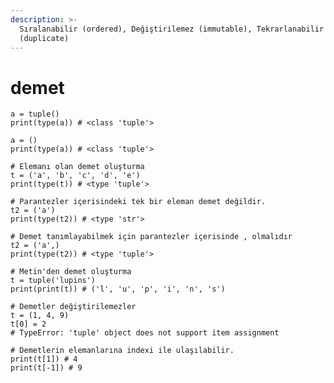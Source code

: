 ```yaml
---
description: >-
  Sıralanabilir (ordered), Değiştirilemez (immutable), Tekrarlanabilir
  (duplicate)
---
```


# demet

<pre class="language-python"><code class="lang-python">a = tuple()
print(type(a)) # &#x3C;class 'tuple'>

a = ()
print(type(a)) # &#x3C;class 'tuple'>
<strong>
</strong># Elemanı olan demet oluşturma
t = ('a', 'b', 'c', 'd', 'e')
print(type(t)) # &#x3C;type 'tuple'>

# Parantezler içerisindeki tek bir eleman demet değildir.
t2 = ('a')
print(type(t2)) # &#x3C;type 'str'>

# Demet tanımlayabilmek için parantezler içerisinde , olmalıdır
t2 = ('a',)
print(type(t2)) # &#x3C;type 'tuple'>

# Metin'den demet oluşturma
t = tuple('lupins')
print(print(t)) # ('l', 'u', 'p', 'i', 'n', 's')

# Demetler değiştirilemezler
t = (1, 4, 9)
t[0] = 2
# TypeError: 'tuple' object does not support item assignment

# Demetlerin elemanlarına indexi ile ulaşılabilir. 
print(t[1]) # 4
print(t[-1]) # 9
</code></pre>
